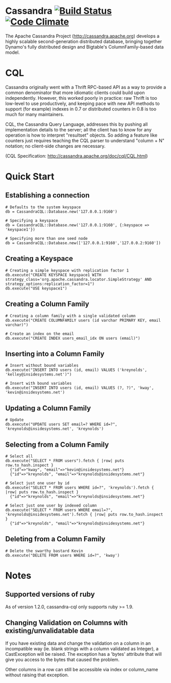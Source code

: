 # Cassandra [![Build Status](https://secure.travis-ci.org/kreynolds/cassandra-cql.png)](http://travis-ci.org/kreynolds/cassandra-cql) [![Code Climate](https://codeclimate.com/badge.png)](https://codeclimate.com/github/kreynolds/cassandra-cql)
The Apache Cassandra Project (http://cassandra.apache.org) develops a highly scalable second-generation distributed database, bringing together Dynamo's fully distributed design and Bigtable's ColumnFamily-based data model.

# CQL
Cassandra originally went with a Thrift RPC-based API as a way to provide a common denominator that more idiomatic clients could build upon independently.
However, this worked poorly in practice: raw Thrift is too low-level to use productively, and keeping pace with new API methods to support (for example) indexes in 0.7 or distributed counters in 0.8 is too much for many maintainers.

CQL, the Cassandra Query Language, addresses this by pushing all implementation details to the server; all the client has to know for any operation is how to interpret "resultset" objects.
So adding a feature like counters just requires teaching the CQL parser to understand "column + N" notation; no client-side changes are necessary.

(CQL Specification: http://cassandra.apache.org/doc/cql/CQL.html)

# Quick Start

## Establishing a connection

    # Defaults to the system keyspace
    db = CassandraCQL::Database.new('127.0.0.1:9160')

    # Specifying a keyspace
    db = CassandraCQL::Database.new('127.0.0.1:9160', {:keyspace => 'keyspace1'})

    # Specifying more than one seed node
    db = CassandraCQL::Database.new(['127.0.0.1:9160','127.0.0.2:9160'])
  
## Creating a Keyspace

    # Creating a simple keyspace with replication factor 1
    db.execute("CREATE KEYSPACE keyspace1 WITH strategy_class='org.apache.cassandra.locator.SimpleStrategy' AND strategy_options:replication_factor=1")
    db.execute("USE keyspace1")

## Creating a Column Family

    # Creating a column family with a single validated column
    db.execute("CREATE COLUMNFAMILY users (id varchar PRIMARY KEY, email varchar)")

    # Create an index on the email
    db.execute("CREATE INDEX users_email_idx ON users (email)")

## Inserting into a Column Family

    # Insert without bound variables
    db.execute("INSERT INTO users (id, email) VALUES ('kreynolds', 'kelley@insidesystems.net')")

    # Insert with bound variables
    db.execute("INSERT INTO users (id, email) VALUES (?, ?)", 'kway', 'kevin@insidesystems.net')
  
## Updating a Column Family

    # Update
    db.execute("UPDATE users SET email=? WHERE id=?", 'kreynolds@insidesystems.net', 'kreynolds')
  
## Selecting from a Column Family

    # Select all
    db.execute("SELECT * FROM users").fetch { |row| puts row.to_hash.inspect }
      {"id"=>"kway", "email"=>"kevin@insidesystems.net"}
      {"id"=>"kreynolds", "email"=>"kreynolds@insidesystems.net"}

    # Select just one user by id
    db.execute("SELECT * FROM users WHERE id=?", 'kreynolds').fetch { |row| puts row.to_hash.inspect }
      {"id"=>"kreynolds", "email"=>"kreynolds@insidesystems.net"}

    # Select just one user by indexed column
    db.execute("SELECT * FROM users WHERE email=?", 'kreynolds@insidesystems.net').fetch { |row| puts row.to_hash.inspect }
      {"id"=>"kreynolds", "email"=>"kreynolds@insidesystems.net"}
  
## Deleting from a Column Family

    # Delete the swarthy bastard Kevin
    db.execute("DELETE FROM users WHERE id=?", 'kway')

# Notes

## Supported versions of ruby

As of version 1.2.0, cassandra-cql only supports ruby >= 1.9.

## Changing Validation on Columns with existing/unvalidatable data

  If you have existing data and change the validation on a column in an incompatible
  way (ie. blank strings with a column validated as Integer), a CastException will be raised.
  The exception has a 'bytes' attribute that will give you access to the bytes that caused the problem.
  
  Other columns in a row can still be accessible via index or column_name without raising that exception.
